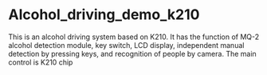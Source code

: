 # Alcohol_driving_demo_k210
This is an alcohol driving system based on K210.
It has the function of MQ-2 alcohol detection module, key switch, LCD display, independent manual detection by pressing keys, and recognition of people by camera. 
The main control is K210 chip
